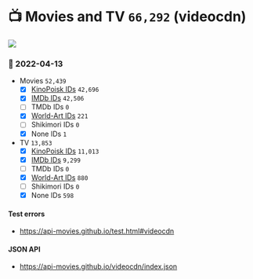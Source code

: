 # :tv: Movies and TV `66,292` (videocdn)

<a href="https://API-Movies.github.io"><img src="https://API-Movies.github.io/banner.png?cache"></a>

### :date: 2022-04-13
- Movies `52,439`
  - [x] <a href="https://API-Movies.github.io/videocdn/movie_kinopoisk_ids.json">KinoPoisk IDs</a> `42,696`
  - [x] <a href="https://API-Movies.github.io/videocdn/movie_imdb_ids.json">IMDb IDs</a> `42,506`
  - [ ] TMDb IDs `0`
  - [x] <a href="https://API-Movies.github.io/videocdn/movie_world_art_ids.json">World-Art IDs</a> `221`
  - [ ] Shikimori IDs `0`
  - [x] None IDs `1`
- TV `13,853`
  - [x] <a href="https://API-Movies.github.io/videocdn/tv_kinopoisk_ids.json">KinoPoisk IDs</a> `11,013`
  - [x] <a href="https://API-Movies.github.io/videocdn/tv_imdb_ids.json">IMDb IDs</a> `9,299`
  - [ ] TMDb IDs `0`
  - [x] <a href="https://API-Movies.github.io/videocdn/tv_world_art_ids.json">World-Art IDs</a> `880`
  - [ ] Shikimori IDs `0`
  - [x] None IDs `598`
#### Test errors
- <a href='https://api-movies.github.io/test.html#videocdn'>https://api-movies.github.io/test.html#videocdn</a>
#### JSON API
- <a href='https://api-movies.github.io/videocdn/index.json'>https://api-movies.github.io/videocdn/index.json</a>
